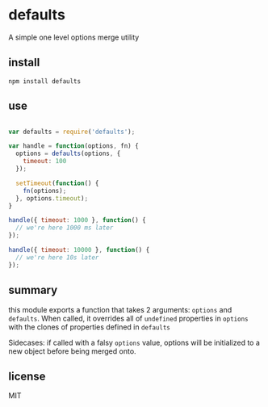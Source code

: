 # defaults

A simple one level options merge utility
















































<extoc></extoc>

## install

`npm install defaults`

## use

```javascript

var defaults = require('defaults');

var handle = function(options, fn) {
  options = defaults(options, {
    timeout: 100
  });

  setTimeout(function() {
    fn(options);
  }, options.timeout);
}

handle({ timeout: 1000 }, function() {
  // we're here 1000 ms later
});

handle({ timeout: 10000 }, function() {
  // we're here 10s later
});

```

## summary

this module exports a function that takes 2 arguments: `options` and `defaults`.  When called, it overrides all of `undefined` properties in `options` with the clones of properties defined in `defaults`

Sidecases: if called with a falsy `options` value, options will be initialized to a new object before being merged onto.

## license

MIT